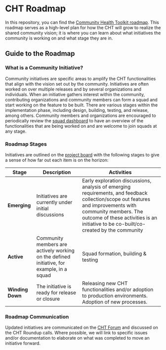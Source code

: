# CHT Roadmap
In this repository, you can find the [Community Health Toolkit roadmap](https://github.com/orgs/medic/projects/112). This roadmap serves as a high-level plan for how the CHT will grow to realize the shared community vision; it is where you can learn about what initiatives the community is working on and what stage they are in. 

## Guide to the Roadmap

### What is a Community Initiative?
Community initiatives are specific areas to amplify the CHT functionalities that align with the vision set out by the community. Initiatives are often worked on over multiple releases and by several organizations and individuals. When an initiative gathers interest within the community, contributing organizations and community members can form a squad and start working on the feature to be built. There are various stages within the implementation phase, including design, building, testing, and release, among others. Community members and organizations are encouraged to periodically review the [squad dashboard](https://github.com/orgs/medic/projects/112/views/24) to have an overview of the functionalities that are being worked on and are welcome to join squads at any stage.

### Roadmap Stages
Initiatives are outlined on the [project board](https://github.com/orgs/medic/projects/112) with the following stages to give a sense of how far out each item is on the horizon:

| Stage | Description | Activities |
| --- | --- | --- |
| **Emerging** | Initiatives are currently under initial discussions | Early exploration discussions, analysis of emerging requirements, and feedback collection/scope out features and improvements with community members. The outcome of these activities is an initiative to be co-built/co-created by the community |
| **Active** | Community members are actively working on the defined initiative, for example, in a squad | Squad formation, building & testing| 
| **Winding Down** | The initiative is ready for release or closure | Releasing new CHT functionalities and/or adoption to production environments. Adoption of new processes. | 

### Roadmap Communication
Updated initiatives are communicated on the [CHT Forum](https://forum.communityhealthtoolkit.org/c/product/roadmaps/25) and discussed on the CHT Roundup calls. Where possible, we will link to specific issues and/or documentation to elaborate on what was completed to move an initiative forward. 
